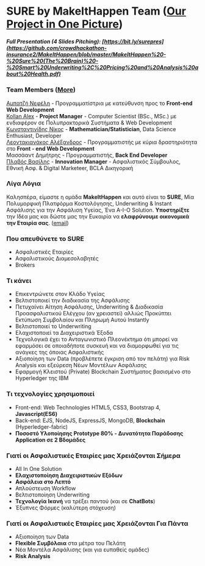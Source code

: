 # SURE by MakeItHappen Team ([Our Project in One Picture](https://docs.google.com/presentation/d/1WcrVfwK0GRU0sEvnCefcksnkX3QAjztL_tYRKeVKWQA/edit#slide=id.g35f391192_04))
##### Full Presentation (4 Slides Pitching): [https://bit.ly/surepres](https://github.com/crowdhackathon-insurance2/MakeItHappen/blob/master/MakeItHappen%20-%20Sure%20(The%20Brain)%20-%20Smart%20Underwriting%2C%20Pricing%20and%20Analysis%20about%20Health.pdf)

### Team Members ([More](https://docs.google.com/presentation/d/1WcrVfwK0GRU0sEvnCefcksnkX3QAjztL_tYRKeVKWQA/edit#slide=id.g35f391192_00))
[Αμπατζή Νεφέλη](https://www.linkedin.com/in/%CE%BD%CE%B5%CF%86%CE%AD%CE%BB%CE%B7-%CE%B1%CE%BC%CF%80%CE%B1%CF%84%CE%B6%CE%AE-5b17b291/) - Προγραμματίστρια με κατεύθυνση προς το **Front-end Web Development** <br />
[Kollan Alex](https://www.linkedin.com/in/alexkollan/) - **Project Manager** - Computer Scientist (BSc., MSc.) με ενδιαφέρον σε Πολυπρακτορικά Συστήματα & Web Development <br />
[Κωνσταντινίδης Νίκος](https://www.linkedin.com/in/nickoskonstant/) - **Mathematician/Statistician**, Data Science Enthusiast, Developer <br />
[Λεοντακιανάκος Αλέξανδρος](https://www.linkedin.com/in/alexandros-leontakianakos/) - Προγραμματιστής με κύρια δραστηριότητα στο **Front - end Web Development** <br />
Μασσάαντ Δημήτρης - Προγραμματιστής, **Back End Developer** <br />
[Πλαβός Βασίλης](https://www.linkedin.com/in/vasilisplavos/) - **Innovation Manager** - Ασφαλιστικός Σύμβουλος, Εθνική Ασφ. & Digital Marketeer, BCLA Δικηγορική <br />

### Λίγα Λόγια
Καλησπέρα, είμαστε η ομάδα **MakeItHappen** και αυτό είναι το **SURE**, Μία Πολυμορφική Πλατφόρμα Κοστολόγησης, Underwriting & Instant Ασφάλισης για την Ασφάλιση Υγείας, Ένα A-I-O Solution. **Υποστηρίξτε** την Ιδέα μας και δώστε μας την Ευκαιρία να **ελαφρύνουμε οικονομικά την Εταιρία σας**. ([email](mailto:vplavos@gmail.com))

### Που απευθύνετε το SURE
- Ασφαλιστικές Εταιρίες
- Ασφαλιστικούς Διαμεσολαβητές
- Brokers

### Τι κάνει
- Επικεντρώνετε στον Κλάδο Υγείας
- Βελτιστοποιεί την διαδικασία της Ασφάλισης
- Πετυχαίνει Αίτηση Ασφάλισης, Underwriting & Διαδικασία  Προασφαλιστικού Ελέγχου (αν χρειαστεί) αλλιώς Προκύπτει Εκτύπωση Συμβολαίου και Πληρωμή Αυτού Instantly
- Βελτιστοποιεί το Underwriting
- Ελαχιστοποιεί τα Διαχειριστικά Έξοδα
- Τεχνολογικά έχει το Ανταγωνιστικό Πλεονέκτημα ότι μπορεί να εφαρμόσει σε οποιαδήποτε συσκευή και να διαμορφωθεί για τις ανάγκες της όποιας Ασφαλιστικής
- Αξιοποίηση των Data (προβλέπετε έγκριση από τον πελάτη) για Risk Analysis και εξεύρεση Νέων Μοντέλων Ασφάλισης
- Εφαρμογή Κλειστού (Private) Blockchain Συστήματος βασισμένο στο Hyperledger της IBM

### Τι τεχνολογίες χρησιμοποιεί
- Front-end: Web Technologies HTML5, CSS3, Bootstrap 4, **Javascript(ES6)**
- Back-end: EJS, NodeJS, ExpressJS, MongoDB, **Blockchain** (Hyperledger-fabric)
- **Ποσοστό Υλοποίησης Prototype 80% - Δυνατότητα Παράδοσης Application σε 2 Βδομάδες**

### Γιατί οι Ασφαλιστικές Εταιρίες μας Χρειάζονται Σήμερα
- All In One Solution
- **Ελαχιστοποίηση Διαχειριστικών Εξόδων**
- **Ασφάλεια στο Λεπτό**
- Απλούστευση Workflow
- Βελτιστοποίηση Underwriting
- **Τεχνολογία Ικανή** να τρέξει παντού (και σε **ChatBots**)
- Έξυπνες Φόρμες (καλύτερη στόχευση)

### Γιατί οι Ασφαλιστικές Εταιρίες μας Χρειάζονται Για Πάντα
- Αξιοποίηση των Data
- **Flexible Συμβόλαια** στα μέτρα του Πελάτη
- Νέα Μοντέλα Ασφάλισης (και για ευπαθείς ομάδες)
- **Risk Analysis**
